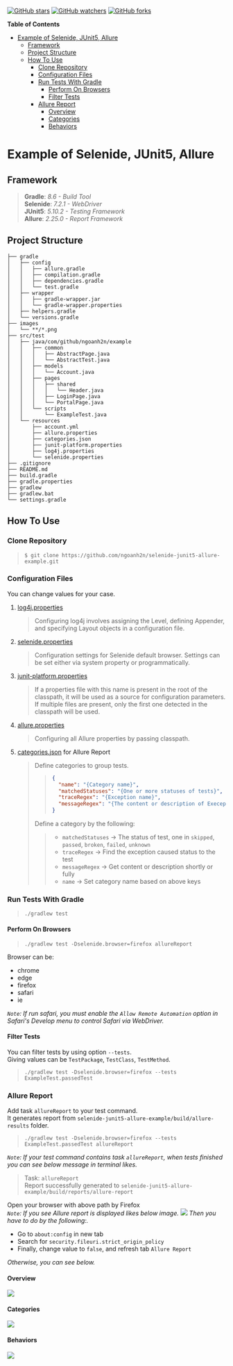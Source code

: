 [![GitHub stars](https://img.shields.io/github/stars/ngoanh2n/selenide-junit5-allure-example.svg?style=social&label=Star&maxAge=2592000)](https://github.com/ngoanh2n/selenide-junit5-allure-example/stargazers/)
[![GitHub watchers](https://img.shields.io/github/watchers/ngoanh2n/selenide-junit5-allure-example.svg?style=social&label=Watch&maxAge=2592000)](https://github.com/ngoanh2n/selenide-junit5-allure-example/watchers/)
[![GitHub forks](https://img.shields.io/github/forks/ngoanh2n/selenide-junit5-allure-example.svg?style=social&label=Fork&maxAge=2592000)](https://github.com/ngoanh2n/selenide-junit5-allure-example/network/members/)

**Table of Contents**
<!-- TOC -->
* [Example of Selenide, JUnit5, Allure](#example-of-selenide-junit5-allure)
  * [Framework](#framework)
  * [Project Structure](#project-structure)
  * [How To Use](#how-to-use)
    * [Clone Repository](#clone-repository)
    * [Configuration Files](#configuration-files)
    * [Run Tests With Gradle](#run-tests-with-gradle)
      * [Perform On Browsers](#perform-on-browsers)
      * [Filter Tests](#filter-tests)
    * [Allure Report](#allure-report)
      * [Overview](#overview)
      * [Categories](#categories)
      * [Behaviors](#behaviors)
<!-- TOC -->

# Example of Selenide, JUnit5, Allure

## Framework
> **Gradle**: <em>8.6 - Build Tool</em><br>
> **Selenide**: <em>7.2.1 - WebDriver</em><br>
> **JUnit5**: <em>5.10.2 - Testing Framework</em><br>
> **Allure**: <em>2.25.0 - Report Framework</em><br>

## Project Structure
```
├── gradle
│   ├── config
│   │   ├── allure.gradle
│   │   ├── compilation.gradle
│   │   ├── dependencies.gradle
│   │   └── test.gradle
│   ├── wrapper
│   │   ├── gradle-wrapper.jar
│   │   └── gradle-wrapper.properties
│   ├── helpers.gradle
│   └── versions.gradle
├── images
│   └── **/*.png
├── src/test
│   ├── java/com/github/ngoanh2n/example
│   │   ├── common
│   │   │   ├── AbstractPage.java
│   │   │   └── AbstractTest.java
│   │   ├── models
│   │   │   └── Account.java
│   │   ├── pages
│   │   │   ├── shared
│   │   │   │   └── Header.java
│   │   │   ├── LoginPage.java
│   │   │   └── PortalPage.java
│   │   └── scripts
│   │       └── ExampleTest.java
│   └── resources
│       ├── account.yml
│       ├── allure.properties
│       ├── categories.json
│       ├── junit-platform.properties
│       ├── log4j.properties
│       └── selenide.properties
├── .gitignore
├── README.md
├── build.gradle
├── gradle.properties
├── gradlew
├── gradlew.bat
└── settings.gradle
```

## How To Use
### Clone Repository
> `$ git clone https://github.com/ngoanh2n/selenide-junit5-allure-example.git`

### Configuration Files
You can change values for your case.

1. [log4j.properties](src/test/resources/log4j.properties) <br>
    > Configuring log4j involves assigning the Level, defining Appender, and specifying Layout objects in a configuration file.
2. [selenide.properties](src/test/resources/selenide.properties) <br>
    > Configuration settings for Selenide default browser. Settings can be set either via system property or programmatically.
3. [junit-platform.properties](src/test/resources/junit-platform.properties) <br>
    > If a properties file with this name is present in the root of the classpath, it will be used as a source for configuration parameters. If multiple files are present, only the first one detected in the classpath will be used.
4. [allure.properties](src/test/resources/allure.properties) <br>
    > Configuring all Allure properties by passing classpath.
5. [categories.json](src/test/resources/categories.json) for Allure Report <br>
    > Define categories to group tests. <br>
    >> ```json
    >> {
    >>   "name": "{Category name}",
    >>   "matchedStatuses": "{One or more statuses of tests}",
    >>   "traceRegex": "{Exception name}",
    >>   "messageRegex": "{The content or description of Exeception}"
    >> }
    >> ```
    >
    > Define a category by the following: <br>
    >> - `matchedStatuses` -> The status of test, one in `skipped`, `passed`, `broken`, `failed`, `unknown` <br>
    >> - `traceRegex` -> Find the exception caused status to the test <br>
    >> - `messageRegex` -> Get content or description shortly or fully <br>
    >> - `name` -> Set category name based on above keys <br>

### Run Tests With Gradle
> `./gradlew test` <br>

#### Perform On Browsers
> `./gradlew test -Dselenide.browser=firefox allureReport`

Browser can be:
- chrome
- edge
- firefox
- safari
- ie

<em>`Note`: If run safari, you must enable the `Allow Remote Automation` option in Safari's Develop menu to control Safari via WebDriver.</em>

#### Filter Tests
You can filter tests by using option `--tests`. <br>
Giving values can be `TestPackage`, `TestClass`, `TestMethod`.
> `./gradlew test -Dselenide.browser=firefox --tests ExampleTest.passedTest`

### Allure Report
Add task `allureReport` to your test command. <br>
It generates report from `selenide-junit5-allure-example/build/allure-results` folder.
> `./gradlew test -Dselenide.browser=firefox --tests ExampleTest.passedTest allureReport`

<em>`Note`: If your test command contains task `allureReport`, when tests finished you can see below message in terminal likes.</em>
> Task: `allureReport` <br>
> Report successfully generated to `selenide-junit5-allure-example/build/reports/allure-report` <br>

Open your browser with above path by Firefox <br>
<em>`Note`: If you see Allure report is displayed likes below image.</em>
![](images/allure-loading-firefox.png?raw=true)
<em>Then you have to do by the following:.</em>
- Go to `about:config` in new tab 
- Search for `security.fileuri.strict_origin_policy`
- Finally, change value to `false`, and refresh tab `Allure Report`

<em>Otherwise, you can see below.</em>

#### Overview
![](images/allure-report-overview.png?raw=true)

#### Categories
![](images/allure-report-categories.png?raw=true)

#### Behaviors
![](images/allure-report-behaviors.png?raw=true)